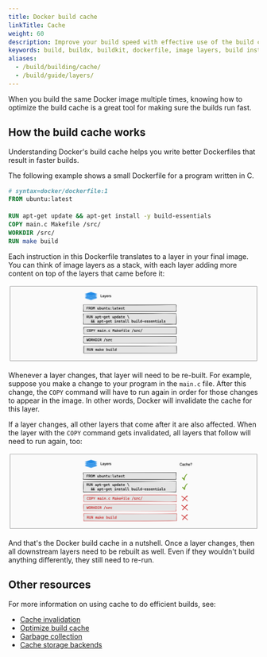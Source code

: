 ```yaml
---
title: Docker build cache
linkTitle: Cache
weight: 60
description: Improve your build speed with effective use of the build cache
keywords: build, buildx, buildkit, dockerfile, image layers, build instructions, build context
aliases:
  - /build/building/cache/
  - /build/guide/layers/
---
```


When you build the same Docker image multiple times, knowing how to optimize
the build cache is a great tool for making sure the builds run fast.

## How the build cache works

Understanding Docker's build cache helps you write better Dockerfiles that
result in faster builds.

The following example shows a small Dockerfile for a program written in C.

```dockerfile
# syntax=docker/dockerfile:1
FROM ubuntu:latest

RUN apt-get update && apt-get install -y build-essentials
COPY main.c Makefile /src/
WORKDIR /src/
RUN make build
```

Each instruction in this Dockerfile translates to a layer in your final image.
You can think of image layers as a stack, with each layer adding more content
on top of the layers that came before it:

![Image layer diagram](../images/cache-stack.png)

Whenever a layer changes, that layer will need to be re-built. For example,
suppose you make a change to your program in the `main.c` file. After this
change, the `COPY` command will have to run again in order for those changes to
appear in the image. In other words, Docker will invalidate the cache for this
layer.

If a layer changes, all other layers that come after it are also affected. When
the layer with the `COPY` command gets invalidated, all layers that follow will
need to run again, too:

![Image layer diagram, showing cache invalidation](../images/cache-stack-invalidated.png)

And that's the Docker build cache in a nutshell. Once a layer changes, then all
downstream layers need to be rebuilt as well. Even if they wouldn't build
anything differently, they still need to re-run.

## Other resources

For more information on using cache to do efficient builds, see:

- [Cache invalidation](invalidation.md)
- [Optimize build cache](optimization.md)
- [Garbage collection](garbage-collection.md)
- [Cache storage backends](./backends/)
